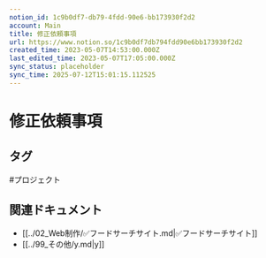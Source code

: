 ```yaml
---
notion_id: 1c9b0df7-db79-4fdd-90e6-bb173930f2d2
account: Main
title: 修正依頼事項
url: https://www.notion.so/1c9b0df7db794fdd90e6bb173930f2d2
created_time: 2023-05-07T14:53:00.000Z
last_edited_time: 2023-05-07T17:05:00.000Z
sync_status: placeholder
sync_time: 2025-07-12T15:01:15.112525
---
```

# 修正依頼事項


## タグ

#プロジェクト 

## 関連ドキュメント

- [[../02_Web制作/✅フードサーチサイト.md|✅フードサーチサイト]]
- [[../99_その他/y.md|y]]
